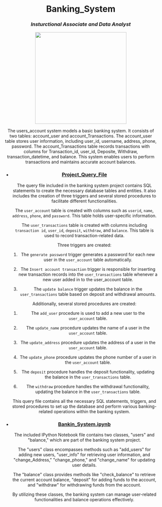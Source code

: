 
<h1 align="center">Banking_System</h1>

<h3 align="center"><i>Insturctional Associate and Data Analyst</i></h3>
<div align="center">
  <img height="300" src="https://miro.medium.com/v2/resize:fit:2400/1*zdaj_q66kjXS8rygZ7hOEw.gif"  />
</div>
<div align="center">
  
The users_account system models a basic banking system. It consists of two tables: account_user and account_Transactions. The account_user table stores user information, including user_id, username, address, phone, password. The account_Transactions table records transactions with columns for Transaction_id, user_id, Deposite, Withdraw, transaction_datetime, and balance. This system enables users to perform transactions and maintains accurate account balances.

* ### [Project_Query_File](https://github.com/deepakver484/Backend_System_Project/blob/main/Banking_System/SQL_File/sql_project.sql)
  
  The query file included in the banking system project contains SQL statements to create the necessary database tables and entities. It also includes the creation of three triggers and several stored procedures to facilitate different functionalities.

  The `user_account` table is created with columns such as `userid`, `name`, `address`, `phone`, and `password`. This table holds user-specific information.

  The `user_transactions` table is created with columns including `transaction id`, `user_id`, `deposit`, `withdraw`, and `balance`. This table is used to record transaction-related data.

  Three triggers are created:
  1. The `generate password` trigger generates a password for each new user in the `user_account` table automatically.

  2. The `Insert account transaction` trigger is responsible for inserting new transaction records into the `user_transactions` table whenever a new user added in to the user_account table.

  3. The `update balance` trigger updates the balance in the `user_transactions` table based on deposit and withdrawal amounts.

  Additionally, several stored procedures are created:
  1. The `add_user` procedure is used to add a new user to the `user_account` table.

  2. The `update_name` procedure updates the name of a user in the `user_account` table.

  3. The `update_address` procedure updates the address of a user in the `user_account` table.

  4. The `update_phone` procedure updates the phone number of a user in the `user_account` table.

  5. The `deposit` procedure handles the deposit functionality, updating the balance in the `user_transactions` table.

  6. The `withdraw` procedure handles the withdrawal functionality, updating the balance in the `user_transactions` table.

  This query file contains all the necessary SQL statements, triggers, and stored procedures to set up the database and perform various banking-related operations within the banking system.

* ### [Bankin_System.ipynb](https://github.com/deepakver484/Backend_System_Project/blob/main/Banking_System/Python_file/Project_Banking_System.ipynb)

  The included IPython Notebook file contains two classes, "users" and "balance," which are part of the banking system project.

  The "users" class encompasses methods such as "add_users" for adding new users, "user_info" for retrieving user information, and "change_Address," "change_phone," and "change_name" for updating user details.

  The "balance" class provides methods like "check_balance" to retrieve the current account balance, "deposit" for adding funds to the account, and "withdraw" for withdrawing funds from the account.

  By utilizing these classes, the banking system can manage user-related functionalities and balance operations effectively.
